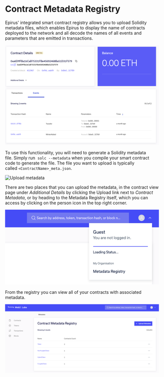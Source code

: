 # Contract Metadata Registry

Epirus' integrated smart contract registry allows you to upload Solidity metadata files, which 
enables Epirus to display the name of contracts deployed to the network and all decode the 
names of all events and parameters that are emitted in transactions.

![Events with metadata](img/events_with_metadata.png)

To use this functionality, you will need to generate a Solidity metadata file. Simply run 
`solc --metadata` when you compile your smart contract code to generate the file. The file 
you want to upload is typically called `<ContractName>_meta.json`.

![Upload metadata](/img/upload_metadata.png)

There are two places that you can upload the metadata, in the contract view page under 
*Additional Details* by clicking the Upload link next to *Contract Metadata*, or by heading to the 
Metadata Registry itself, which you can access by clicking on the person icon in the top right 
corner.
   
![Metadata Registry menu item](img/metadata_registry_menu.png)

From the registry you can view all of your contracts with associated metadata.

![Metadata Registry](img/metadata_registry.png)

